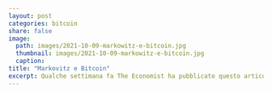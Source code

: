 ```yaml
---
layout: post
categories: bitcoin
share: false
image:
  path: images/2021-10-09-markowitz-e-bitcoin.jpg
  thumbnail: images/2021-10-09-markowitz-e-bitcoin.jpg
  caption:
title: "Markovitz e Bitcoin"
excerpt: Qualche settimana fa The Economist ha pubblicato questo articolo che conferma quanto il prof Ferdinando M. Ametrano dice ormai da tempo supportato da dati storici affidabili Il rendimento di Bitcoin è scorrelato da quello delle altre asset class Questo ne fa un ottimo elemento di diversificazione di portafoglio, contribuendo a ridurre il rischio complessivo a...
---
```

